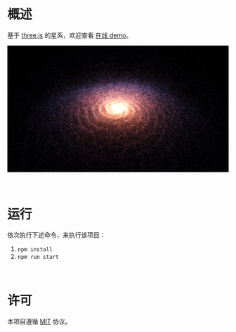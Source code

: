 # 概述

基于 [three.js](https://www.npmjs.com/package/three) 的星系，欢迎查看 [在线 demo](https://galaxy-six.vercel.app/)。

![simple](./image-hosting/simple.png)

<br />

# 运行

依次执行下述命令，来执行该项目：

1. `npm install`
2. `npm run start`

<br />

# 许可

本项目遵循 [MIT](https://github.com/jynxio/galaxy/blob/main/LICENSE) 协议。

<br />
